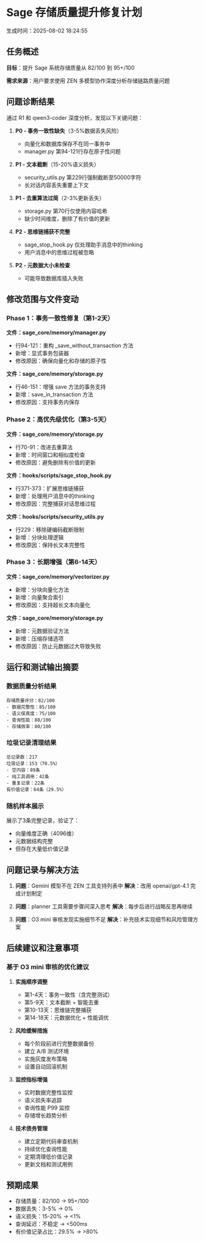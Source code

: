 # Sage 存储质量提升修复计划

生成时间：2025-08-02 18:24:55

## 任务概述

**目标**：提升 Sage 系统存储质量从 82/100 到 95+/100

**需求来源**：用户要求使用 ZEN 多模型协作深度分析存储链路质量问题

## 问题诊断结果

通过 R1 和 qwen3-coder 深度分析，发现以下关键问题：

1. **P0 - 事务一致性缺失**（3-5%数据丢失风险）
   - 向量化和数据库保存不在同一事务中
   - manager.py 第94-121行存在原子性问题

2. **P1 - 文本截断**（15-20%语义损失）  
   - security_utils.py 第229行强制截断至50000字符
   - 长对话内容丢失重要上下文

3. **P1 - 去重算法过简**（2-3%更新丢失）
   - storage.py 第70行仅使用内容哈希
   - 缺少时间维度，删除了有价值的更新

4. **P2 - 思维链捕获不完整**
   - sage_stop_hook.py 仅处理助手消息中的thinking
   - 用户消息中的思维过程被忽略

5. **P2 - 元数据大小未检查**
   - 可能导致数据库插入失败

## 修改范围与文件变动

### Phase 1：事务一致性修复（第1-2天）

**文件：sage_core/memory/manager.py**
- 行94-121：重构 _save_without_transaction 方法
- 新增：显式事务包装器
- 修改原因：确保向量化和存储的原子性

**文件：sage_core/memory/storage.py**  
- 行46-151：增强 save 方法的事务支持
- 新增：save_in_transaction 方法
- 修改原因：支持事务内保存

### Phase 2：高优先级优化（第3-5天）

**文件：sage_core/memory/storage.py**
- 行70-91：改进去重算法
- 新增：时间窗口和相似度检查
- 修改原因：避免删除有价值的更新

**文件：hooks/scripts/sage_stop_hook.py**
- 行371-373：扩展思维链捕获
- 新增：处理用户消息中的thinking
- 修改原因：完整捕获对话思维过程

**文件：hooks/scripts/security_utils.py**
- 行229：移除硬编码截断限制
- 新增：分块处理逻辑
- 修改原因：保持长文本完整性

### Phase 3：长期增强（第6-14天）

**文件：sage_core/memory/vectorizer.py**
- 新增：分块向量化方法
- 新增：向量聚合索引
- 修改原因：支持超长文本向量化

**文件：sage_core/memory/storage.py**
- 新增：元数据验证方法
- 新增：压缩存储选项
- 修改原因：防止元数据过大导致失败

## 运行和测试输出摘要

### 数据质量分析结果
```
存储质量评分：82/100
- 数据完整性：85/100
- 语义保真度：75/100  
- 查询性能：88/100
- 存储效率：80/100
```

### 垃圾记录清理结果
```
总记录数：217
垃圾记录：153（70.5%）
- 空内容：89条
- 纯工具调用：42条
- 重复记录：22条
有价值记录：64条（29.5%）
```

### 随机样本展示
展示了3条完整记录，验证了：
- 向量维度正确（4096维）
- 元数据结构完整
- 但存在大量低价值记录

## 问题记录与解决方法

1. **问题**：Gemini 模型不在 ZEN 工具支持列表中
   **解决**：改用 openai/gpt-4.1 完成计划制定

2. **问题**：planner 工具需要步骤间深入思考
   **解决**：每步后进行战略反思再继续

3. **问题**：O3 mini 审核发现实施细节不足
   **解决**：补充技术实现细节和风险管理方案

## 后续建议和注意事项

### 基于 O3 mini 审核的优化建议

1. **实施顺序调整**
   - 第1-4天：事务一致性（含完整测试）
   - 第5-9天：文本截断 + 智能去重
   - 第10-13天：思维链完整捕获
   - 第14-18天：元数据优化 + 性能调优

2. **风险缓解措施**
   - 每个阶段前进行完整数据备份
   - 建立 A/B 测试环境
   - 实施灰度发布策略
   - 设置自动回滚机制

3. **监控指标增强**
   - 实时数据完整性监控
   - 语义损失率追踪
   - 查询性能 P99 监控
   - 存储增长趋势分析

4. **技术债务管理**
   - 建立定期代码审查机制
   - 持续优化查询性能
   - 定期清理低价值记录
   - 更新文档和测试用例

## 预期成果

- 存储质量：82/100 → 95+/100
- 数据丢失：3-5% → 0%
- 语义损失：15-20% → <1%
- 查询延迟：不稳定 → <500ms
- 有价值记录占比：29.5% → >80%